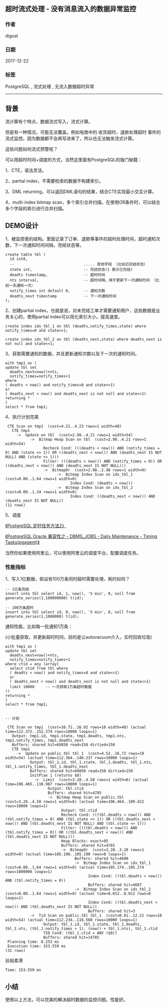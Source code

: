 ## 超时流式处理 - 没有消息流入的数据异常监控   
                                        
### 作者                                           
digoal                                   
                                    
### 日期                                                                                                       
2017-12-22                                 
                                       
### 标签                                    
PostgreSQL , 流式处理 , 无流入数据超时异常       
                                                                                                          
----                                                                                                    
                                                                                                             
## 背景      
流计算有个特点，数据流式写入，流式计算。  
  
但是有一种情况，可能无法覆盖。例如电商中的 收货超时，退款处理超时 事件的流式监控。因为数据都不会再写进来了，所以也无法触发流式计算。  
  
这些问题如何流式预警呢？  
  
可以用超时时间+调度的方式，当然这里面有PostgreSQL的独门秘籍：  
  
1、CTE，语法灵活。  
  
2、partial index，不需要检索的数据不构建索引。  
  
3、DML returning，可以返回DML语句的结果，结合CTE实现最小交互计算。  
  
4、multi-index bitmap scan，多个索引合并扫描，在使用OR条件时，可以结合多个字段的索引进行合并扫描。  
  
## DEMO设计  
  
1、被监控表的结构。里面记录了订单、退款等事件的超时处理时间，超时通知次数，下一次通知时间间隔，完结状态等。  
  
```  
create table tbl (  
  id int8,                                         
  --                               ..... 其他字段 （比如已完结状态）  
  state int,                       -- 完结状态(1 表示已完结)  
  deadts timestamp,                -- 超时时间        
  nts interval,                    -- 超时间隔，用于更新下一次通知时间 （比如一天通知一次）       
  notify_times int default 0,      -- 通知次数  
  deadts_next timestamp            -- 下一次通知时间  
);  
```  
  
2、创建partial index，也就是说，对未完结工单才需要通知用户，这些数据是业务关心的，使用partial index可以简化索引大小。提高速度。  
  
```  
create index idx_tbl_1 on tbl (deadts,notify_times,state) where notify_times=0 and state<>1;  
  
create index idx_tbl_2 on tbl (deadts_next,state) where deadts_next is not null and state<>1;  
```  
  
3、获取需要通知的数据，并且更新通知次数以及下一次的通知时间。  
  
```  
with tmp1 as (  
update tbl set   
  deadts_next=now()+nts,   
  notify_times=notify_times+1   
where   
( deadts < now() and notify_times=0 and state<>1)   
or   
( deadts_next < now() and deadts_next is not null and state<>1)   
returning *  
)  
select * from tmp1;  
```  
  
4、执行计划完美  
  
```  
 CTE Scan on tmp1  (cost=4.21..4.23 rows=1 width=48)  
   CTE tmp1  
     ->  Update on tbl  (cost=2.98..4.21 rows=1 width=54)  
           ->  Bitmap Heap Scan on tbl  (cost=2.98..4.21 rows=1 width=54)  
                 Recheck Cond: (((deadts < now()) AND (notify_times = 0) AND (state <> 1)) OR ((deadts_next < now()) AND (deadts_next IS NOT NULL) AND (state <> 1)))  
                 Filter: (((deadts < now()) AND (notify_times = 0)) OR ((deadts_next < now()) AND (deadts_next IS NOT NULL)))  
                 ->  BitmapOr  (cost=2.98..2.98 rows=1 width=0)  
                       ->  Bitmap Index Scan on idx_tbl_1  (cost=0.00..1.64 rows=1 width=0)  
                             Index Cond: (deadts < now())  
                       ->  Bitmap Index Scan on idx_tbl_2  (cost=0.00..1.34 rows=1 width=0)  
                             Index Cond: ((deadts_next < now()) AND (deadts_next IS NOT NULL))  
(11 rows)  
```  
  
5、调度  
  
[《PostgreSQL 定时任务方法2》](../201305/20130531_02.md)    
  
[《PostgreSQL Oracle 兼容性之 - DBMS_JOBS - Daily Maintenance - Timing Tasks(pgagent)》](../201305/20130531_01.md)    
  
当然你如果使用阿里云，可以使用阿里云的调度平台，配置调度任务。  
  
### 性能指标  
1、写入1亿数据，假设有100万条同时超时需要处理，耗时如何？  
  
```  
-- 1亿条完结  
insert into tbl select id, 1, now(), '5 min', 0, null from generate_series(1,100000000) t(id);  
  
-- 100万条超时  
insert into tbl select id, 0, now(), '5 min', 0, null from generate_series(1,1000000) t(id);  
```  
  
通知性能，比如每一批通知1万条：  
  
(小批量获取，并更新超时时间，目的是让autovacuum介入，实时回收垃圾)  
  
```  
with tmp1 as (  
update tbl set   
  deadts_next=now()+nts,   
  notify_times=notify_times+1   
where ctid = any (array(  
  select ctid from tbl where  
  ( deadts < now() and notify_times=0 and state<>1)   
  or   
  ( deadts_next < now() and deadts_next is not null and state<>1)   
  limit 10000     -- 一次获取1万条超时数据    
))  
returning *  
)  
select * from tmp1;  
  
  
-- 计划  
  
 CTE Scan on tmp1  (cost=16.72..16.92 rows=10 width=48) (actual time=112.372..152.374 rows=10000 loops=1)  
   Output: tmp1.id, tmp1.state, tmp1.deadts, tmp1.nts, tmp1.notify_times, tmp1.deadts_next  
   Buffers: shared hit=69850 read=150 dirtied=150  
   CTE tmp1  
     ->  Update on public.tbl tbl_1  (cost=4.52..16.72 rows=10 width=54) (actual time=112.364..148.237 rows=10000 loops=1)  
           Output: tbl_1.id, tbl_1.state, tbl_1.deadts, tbl_1.nts, tbl_1.notify_times, tbl_1.deadts_next  
           Buffers: shared hit=69850 read=150 dirtied=150  
           InitPlan 1 (returns $0)  
             ->  Limit  (cost=3.28..4.50 rows=1 width=6) (actual time=106.465..110.987 rows=10000 loops=1)  
                   Output: tbl.ctid  
                   Buffers: shared hit=4785  
                   ->  Bitmap Heap Scan on public.tbl  (cost=3.28..4.50 rows=1 width=6) (actual time=106.464..109.422 rows=10000 loops=1)  
                         Output: tbl.ctid  
                         Recheck Cond: (((tbl.deadts < now()) AND (tbl.notify_times = 0) AND (tbl.state <> 1)) OR ((tbl.deadts_next < now()) AND (tbl.deadts_next IS NOT NULL) AND (tbl.state <> 1)))  
                         Filter: (((tbl.deadts < now()) AND (tbl.notify_times = 0)) OR ((tbl.deadts_next < now()) AND (tbl.deadts_next IS NOT NULL)))  
                         Heap Blocks: exact=95  
                         Buffers: shared hit=4785  
                         ->  BitmapOr  (cost=3.28..3.28 rows=1 width=0) (actual time=105.190..105.190 rows=0 loops=1)  
                               Buffers: shared hit=4690  
                               ->  Bitmap Index Scan on idx_tbl_1  (cost=0.00..1.64 rows=1 width=0) (actual time=105.174..105.174 rows=1000000 loops=1)  
                                     Index Cond: ((tbl.deadts < now()) AND (tbl.notify_times = 0))  
                                     Buffers: shared hit=4687  
                               ->  Bitmap Index Scan on idx_tbl_2  (cost=0.00..1.64 rows=1 width=0) (actual time=0.012..0.012 rows=0 loops=1)  
                                     Index Cond: ((tbl.deadts_next < now()) AND (tbl.deadts_next IS NOT NULL))  
                                     Buffers: shared hit=3  
           ->  Tid Scan on public.tbl tbl_1  (cost=0.01..12.21 rows=10 width=54) (actual time=112.234..116.568 rows=10000 loops=1)  
                 Output: tbl_1.id, tbl_1.state, tbl_1.deadts, tbl_1.nts, (tbl_1.notify_times + 1), (now() + tbl_1.nts), tbl_1.ctid  
                 TID Cond: (tbl_1.ctid = ANY ($0))  
                 Buffers: shared hit=14785  
 Planning time: 0.253 ms  
 Execution time: 153.559 ms  
(31 rows)  
```  
  
丝般柔滑  
  
```  
Time: 153.559 ms  
```  
  
## 小结  
  
使用以上方法，可以完美的解决超时数据的监控问题。性能好。   
    

